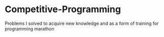 # Competitive-Programming

Problems I solved to acquire new knowledge and as a form of training for programming marathon
